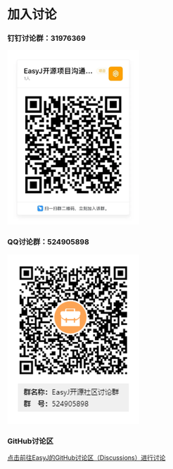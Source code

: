 # 加入讨论


### 钉钉讨论群：31976369
<img src="img/DingDing_group_31976369.png" style="width: 300px"  alt="钉钉群二维码图片"/>


### QQ讨论群：524905898
<img src="./img/QQ_group_524905898.png" style="width: 300px"  alt="QQ群二维码图片"/>


### GitHub讨论区
[点击前往EasyJ的GitHub讨论区（Discussions）进行讨论](https://github.com/easyj-projects/easyj/discussions)

